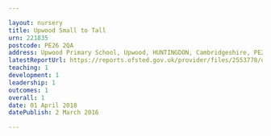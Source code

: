 ```yaml
---

layout: nursery
title: Upwood Small to Tall
urn: 221835
postcode: PE26 2QA
address: Upwood Primary School, Upwood, HUNTINGDON, Cambridgeshire, PE26 2QA
latestReportUrl: https://reports.ofsted.gov.uk/provider/files/2553778/urn/221835.pdf
teaching: 1
development: 1
leadership: 1
outcomes: 1
overall: 1
date: 01 April 2018 
datePublish: 2 March 2016

---
```

